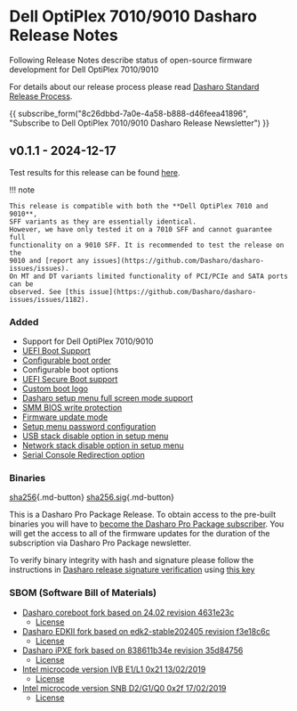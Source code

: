 # Dell OptiPlex 7010/9010 Dasharo Release Notes

Following Release Notes describe status of open-source firmware development for
Dell OptiPlex 7010/9010

For details about our release process please read
[Dasharo Standard Release Process](../../dev-proc/standard-release-process.md).

{{ subscribe_form("8c26dbbd-7a0e-4a58-b888-d46feea41896",
"Subscribe to Dell OptiPlex 7010/9010 Dasharo Release Newsletter") }}

## v0.1.1 - 2024-12-17

Test results for this release can be found
[here](https://github.com/Dasharo/osfv-results/blob/main/boards/Dell/OptiPlex_7010_9010/v0.1.1-results.csv).

!!! note

    This release is compatible with both the **Dell OptiPlex 7010 and 9010**,
    SFF variants as they are essentially identical.
    However, we have only tested it on a 7010 SFF and cannot guarantee full
    functionality on a 9010 SFF. It is recommended to test the release on the
    9010 and [report any issues](https://github.com/Dasharo/dasharo-issues/issues).
    On MT and DT variants limited functionality of PCI/PCIe and SATA ports can be
    observed. See [this issue](https://github.com/Dasharo/dasharo-issues/issues/1182).

### Added

- Support for Dell OptiPlex 7010/9010
- [UEFI Boot Support](https://docs.dasharo.com/unified-test-documentation/dasharo-compatibility/30M-uefi-compatible-interface/)
- [Configurable boot order](https://docs.dasharo.com/unified-test-documentation/dasharo-compatibility/325-custom-boot-order/)
- Configurable boot options
- [UEFI Secure Boot support](https://docs.dasharo.com/unified-test-documentation/dasharo-security/206-secure-boot/)
- [Custom boot logo](https://docs.dasharo.com/unified-test-documentation/dasharo-compatibility/304-custom-logo/)
- [Dasharo setup menu full screen mode support](https://github.com/Dasharo/dasharo-issues/issues/118)
- [SMM BIOS write protection](https://docs.dasharo.com/dasharo-menu-docs/dasharo-system-features/#dasharo-security-options)
- [Firmware update mode](https://docs.dasharo.com/guides/firmware-update/#firmware-update-mode)
- [Setup menu password configuration](https://docs.dasharo.com/dasharo-menu-docs/overview/#dasharo-menu-guides)
- [USB stack disable option in setup menu](https://docs.dasharo.com/dasharo-menu-docs/dasharo-system-features/#usb-configuration)
- [Network stack disable option in setup menu](https://docs.dasharo.com/dasharo-menu-docs/dasharo-system-features/#networking-options)
- [Serial Console Redirection option](https://docs.dasharo.com/dasharo-menu-docs/dasharo-system-features/#serial-port-configuration)

### Binaries

[sha256][dell_optiplex_7010_9010_v0.1.1.rom_hash]{.md-button}
[sha256.sig][dell_optiplex_7010_9010_v0.1.1.rom_sig]{.md-button}

This is a Dasharo Pro Package Release. To obtain access to the pre-built
binaries you will have to
[become the Dasharo Pro Package subscriber](../../ways-you-can-help-us.md#become-a-dasharo-pro-package-subscriber).
You will get the access to all of the firmware updates for the duration of the
subscription via Dasharo Pro Package newsletter.

To verify binary integrity with hash and signature please follow the
instructions in [Dasharo release signature verification](/guides/signature-verification)
using [this key](https://github.com/3mdeb/3mdeb-secpack/blob/master/dasharo/dell_optiplex_9010/dasharo-release-0.x-compatible-with-dell-optiplex-x010-signing-key.asc)

### SBOM (Software Bill of Materials)

- [Dasharo coreboot fork based on 24.02 revision 4631e23c](https://github.com/Dasharo/coreboot/tree/4631e23c)
    + [License](https://github.com/Dasharo/coreboot/blob/4631e23c/COPYING)
- [Dasharo EDKII fork based on edk2-stable202405 revision f3e18c6c](https://github.com/Dasharo/edk2/tree/f3e18c6c)
    + [License](https://github.com/Dasharo/edk2/blob/f3e18c6c/License.txt)
- [Dasharo iPXE fork based on 838611b34e revision 35d84756](https://github.com/Dasharo/ipxe/tree/35d84756)
    + [License](https://github.com/Dasharo/ipxe/blob/35d84756/COPYING.GPLv2)
- [Intel microcode version IVB E1/L1 0x21 13/02/2019](https://github.com/intel/Intel-Linux-Processor-Microcode-Data-Files/tree/microcode-20240531/intel-ucode/06-3a-09)
    + [License](https://github.com/intel/Intel-Linux-Processor-Microcode-Data-Files/blob/microcode-20240531/license)
- [Intel microcode version SNB D2/G1/Q0 0x2f 17/02/2019](https://github.com/intel/Intel-Linux-Processor-Microcode-Data-Files/tree/microcode-20240531/intel-ucode/06-2a-07)
    + [License](https://github.com/intel/Intel-Linux-Processor-Microcode-Data-Files/blob/microcode-20240531/license)

[dell_optiplex_7010_9010_v0.1.1.rom_hash]: https://dl.3mdeb.com/open-source-firmware/Dasharo/dell_optiplex_7010_9010/v0.1.1/dell_optiplex_7010_9010_v0.1.1.rom.sha256
[dell_optiplex_7010_9010_v0.1.1.rom_sig]: https://dl.3mdeb.com/open-source-firmware/Dasharo/dell_optiplex_7010_9010/v0.1.1/dell_optiplex_7010_9010_v0.1.1.rom.sha256.sig

